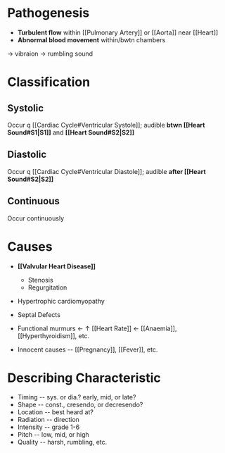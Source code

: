 # Pathogenesis
- **Turbulent flow** within [[Pulmonary Artery]] or [[Aorta]] near [[Heart]]
- **Abnormal blood movement** within/bwtn chambers

→ vibraion → rumbling sound

# Classification
## Systolic
Occur q [[Cardiac Cycle#Ventricular Systole]]; audible **btwn [[Heart Sound#S1|S1]]** and **[[Heart Sound#S2|S2]]**

## Diastolic
Occur q [[Cardiac Cycle#Ventricular Diastole]]; audible **after [[Heart Sound#S2|S2]]**

## Continuous
Occur continuously

# Causes
- **[[Valvular Heart Disease]]**
	- Stenosis
	- Regurgitation
- Hypertrophic cardiomyopathy
- Septal Defects

- Functional murmurs ← ↑ [[Heart Rate]] ← [[Anaemia]], [[Hyperthyroidism]], etc.
- Innocent causes -- [[Pregnancy]], [[Fever]], etc.

# Describing Characteristic
- Timing -- sys. or dia.? early, mid, or late?
- Shape -- const., cresendo, or decresendo?
- Location -- best heard at?
- Radiation -- direction
- Intensity -- grade 1-6
- Pitch -- low, mid, or high
- Quality -- harsh, rumbling, etc.